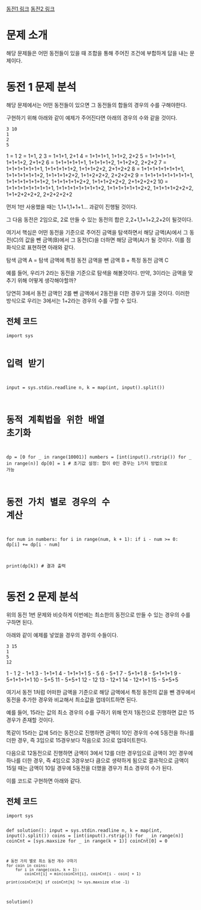 <p><a href="https://www.acmicpc.net/problem/2293">동전1 링크</a>
<a href="https://www.acmicpc.net/problem/2294">동전2 링크</a></p>
<h1 id="문제-소개">문제 소개</h1>
<p>해당 문제들은 어떤 동전들이 있을 때 조합을 통해 주어진 조건에 부합하게 답을 내는 문제이다.</p>
<h1 id="동전-1-문제-분석">동전 1 문제 분석</h1>
<p>해당 문제에서는 어떤 동전들이 있으면 그 동전들의 합들의 경우의 수를 구해야한다.</p>
<p>구현하기 위해 아래와 같이 예제가 주어진다면 아래의 경우의 수와 같을 것이다.</p>
<pre><code>3 10
1
2
5</code></pre><blockquote>
</blockquote>
<p>1 = 1
2 = 1+1,   2
3 = 1+1+1, 2+1
4 = 1+1+1+1, 1+1+2,   2+2
5 = 1+1+1+1+1, 1+1+1+2, 2+1+2
6 = 1+1+1+1+1+1,  1+1+1+1+2,  1+1+2+2,    2+2+2
7 = 1+1+1+1+1+1+1,    1+1+1+1+1+2,    1+1+1+2+2,  2+1+2+2
8 = 1+1+1+1+1+1+1+1,  1+1+1+1+1+1+2,  1+1+1+1+2+2,  1+1+2+2+2,    2+2+2+2
9 = 1+1+1+1+1+1+1+1+1,    1+1+1+1+1+1+1+2,    1+1+1+1+1+2+2,    1+1+1+2+2+2,  2+1+2+2+2
10 = 1+1+1+1+1+1+1+1+1,   1+1+1+1+1+1+1+1+2,  1+1+1+1+1+1+2+2,  1+1+1+1+2+2+2,  1+1+2+2+2+2,    2+2+2+2+2</p>
<p>먼저 1만 사용했을 때는 1,1+1,1+1+1... 과같이 진행될 것이다.</p>
<p>그 다음 동전은 2임으로, 2로 만들 수 있는 동전의 합은 2,2+1,1+1+2,2+2이 될것이다.</p>
<p>여기서 핵심은 어떤 동전을 기준으로 주어진 금액을 탐색하면서 해당 금액(A)에서 그 동전(C)의 값을 뺀 금액(B)에서 그 동전(C)을 더하면 해당 금액(A)가 될 것이다. 이를 점화식으로 표현하면 아래와 같다.</p>
<blockquote>
</blockquote>
<p>탐색 금액 A = 탐색 금액에 특정 동전 금액을 뺀 금액 B + 특정 동전 금액 C</p>
<p>예를 들어, 우리가 2라는 동전을 기준으로 탐색을 해볼것이다. 만약, 3이라는 금액을 맞추기 위해 어떻게 생각해야할까?</p>
<p>당연히 3에서 동전 금액인 2를 뺀 금액에서 2동전을 더한 경우가 있을 것이다. 이러한 방식으로 우리는 3에서는 1+2라는 경우의 수를 구할 수 있다.</p>
<h2 id="전체-코드">전체 코드</h2>
<pre><code>import sys

# 입력 받기
input = sys.stdin.readline
n, k = map(int, input().split())

# 동적 계획법을 위한 배열 초기화
dp = [0 for _ in range(10001)]
numbers = [int(input().rstrip()) for _ in range(n)]
dp[0] = 1  # 초기값 설정: 합이 0인 경우는 1가지 방법으로 가능

# 동전 가치 별로 경우의 수 계산
for num in numbers:
    for i in range(num, k + 1):
        if i - num &gt;= 0:
            dp[i] += dp[i - num]

print(dp[k])  # 결과 출력
</code></pre><h1 id="동전-2-문제-분석">동전 2 문제 분석</h1>
<p>위의 동전 1번 문제와 비슷하게 이번에는 최소한의 동전으로 만들 수 있는 경우의 수를 구하면 된다.</p>
<p>아래와 같이 예제를 넣었을 경우의 경우의 수들이다.</p>
<pre><code>3 15
1
5
12</code></pre><blockquote>
</blockquote>
<p>1 - 1
2 - 1+1
3 - 1+1+1
4 - 1+1+1+1
5 - 5
6 - 5+1
7 - 5+1+1
8 - 5+1+1+1
9 - 5+1+1+1+1
10 - 5+5
11 - 5+5+1
12 - 12
13 - 12+1
14 - 12+1+1
15 - 5+5+5</p>
<p>여기서 동전 1처럼 어떠한 금액을 기준으로 해당 금액에서 특정 동전의 값을 뺀 경우에서 동전을 추가한 경우와 비교해서 최소값을 업데이트하면 된다.</p>
<p>예를 들어, 15라는 값의 최소 경우의 수를 구하기 위해 먼저 1동전으로 진행하면 값은 15경우가 존재할 것이다.</p>
<p>똑같이 15라는 값에 5라는 동전으로 진행하면 금액이 10인 경우의 수에 5동전을 하나를 더한 경우, 즉 3임으로 15경우보다 작음으로 3으로 업데이트한다.</p>
<p>다음으로 12동전으로 진행하면 금액이 3에서 12를 더한 경우임으로 금액이 3인 경우에 하나를 더한 경우, 즉 4임으로 3경우보다 큼으로 생략하게 됨으로 결과적으로 금액이 15일 때는 금액이 10일 경우에 5동전을 더했을 경우가 최소 경우의 수가 된다.</p>
<p>이를 코드로 구현하면 아래와 같다.</p>
<h2 id="전체-코드-1">전체 코드</h2>
<pre><code>import sys

def solution():
    input = sys.stdin.readline
    n, k = map(int, input().split())
    coins = [int(input().rstrip()) for _ in range(n)]
    coinCnt = [sys.maxsize for _ in range(k + 1)]
    coinCnt[0] = 0

    # 동전 가치 별로 최소 동전 개수 구하기
    for coin in coins:
        for i in range(coin, k + 1):
            coinCnt[i] = min(coinCnt[i], coinCnt[i - coin] + 1)

    print(coinCnt[k] if coinCnt[k] != sys.maxsize else -1)

solution()
</code></pre>